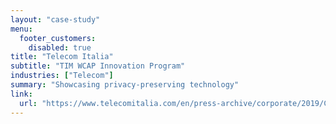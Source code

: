 ```yaml
---
layout: "case-study"
menu:
  footer_customers:
    disabled: true
title: "Telecom Italia"
subtitle: "TIM WCAP Innovation Program"
industries: ["Telecom"]
summary: "Showcasing privacy-preserving technology"
link: 
  url: "https://www.telecomitalia.com/en/press-archive/corporate/2019/CS-TIM-WCAP-MWC.html"
---
```

